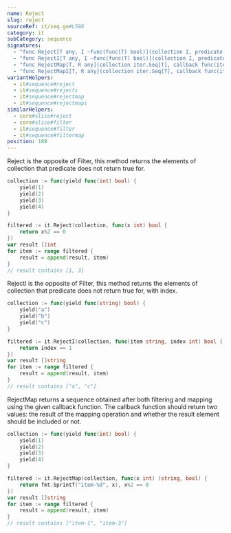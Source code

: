 ```yaml
---
name: Reject
slug: reject
sourceRef: it/seq.go#L586
category: it
subCategory: sequence
signatures:
  - "func Reject[T any, I ~func(func(T) bool)](collection I, predicate func(item T) bool) I"
  - "func RejectI[T any, I ~func(func(T) bool)](collection I, predicate func(item T, index int) bool) I"
  - "func RejectMap[T, R any](collection iter.Seq[T], callback func(item T) (R, bool)) iter.Seq[R]"
  - "func RejectMapI[T, R any](collection iter.Seq[T], callback func(item T, index int) (R, bool)) iter.Seq[R]"
variantHelpers:
  - it#sequence#reject
  - it#sequence#rejecti
  - it#sequence#rejectmap
  - it#sequence#rejectmapi
similarHelpers:
  - core#slice#reject
  - core#slice#filter
  - it#sequence#filter
  - it#sequence#filtermap
position: 180
---
```


Reject is the opposite of Filter, this method returns the elements of collection that predicate does not return true for.

```go
collection := func(yield func(int) bool) {
    yield(1)
    yield(2)
    yield(3)
    yield(4)
}

filtered := it.Reject(collection, func(x int) bool {
    return x%2 == 0
})
var result []int
for item := range filtered {
    result = append(result, item)
}
// result contains [1, 3]
```

RejectI is the opposite of Filter, this method returns the elements of collection that predicate does not return true for, with index.

```go
collection := func(yield func(string) bool) {
    yield("a")
    yield("b")
    yield("c")
}

filtered := it.RejectI(collection, func(item string, index int) bool {
    return index == 1
})
var result []string
for item := range filtered {
    result = append(result, item)
}
// result contains ["a", "c"]
```

RejectMap returns a sequence obtained after both filtering and mapping using the given callback function.
The callback function should return two values: the result of the mapping operation and whether the result element should be included or not.

```go
collection := func(yield func(int) bool) {
    yield(1)
    yield(2)
    yield(3)
    yield(4)
}

filtered := it.RejectMap(collection, func(x int) (string, bool) {
    return fmt.Sprintf("item-%d", x), x%2 == 0
})
var result []string
for item := range filtered {
    result = append(result, item)
}
// result contains ["item-1", "item-3"]
```